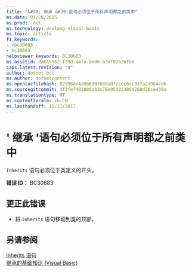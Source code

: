 ```yaml
---
title: "&#39; 继承 &#39;语句必须位于所有声明都之前类中"
ms.date: 07/20/2015
ms.prod: .net
ms.technology: devlang-visual-basic
ms.topic: article
f1_keywords:
- vbc30683
- bc30683
helpviewer_keywords: BC30683
ms.assetid: da619562-f39d-44fa-bed0-a3df02636fb0
caps.latest.revision: "9"
author: dotnet-bot
ms.author: dotnetcontent
ms.openlocfilehash: 029968c4a9b6307088a072ccc6cc937a2a984cd6
ms.sourcegitcommit: 4f3fef493080a43e70e951223894768d36ce430a
ms.translationtype: MT
ms.contentlocale: zh-CN
ms.lasthandoff: 11/21/2017
---
```

# <a name="39inherits39-statement-must-precede-all-declarations-in-a-class"></a>&#39; 继承 &#39;语句必须位于所有声明都之前类中
`Inherits` 语句必须位于类定义的开头。  
  
 **错误 ID：** BC30683  
  
## <a name="to-correct-this-error"></a>更正此错误  
  
-   将 `Inherits` 语句移动到类的顶部。  
  
## <a name="see-also"></a>另请参阅  
 [Inherits 语句](../../visual-basic/language-reference/statements/inherits-statement.md)  
 [继承的基础知识 (Visual Basic)](~/docs/visual-basic/programming-guide/language-features/objects-and-classes/inheritance-basics.md)
